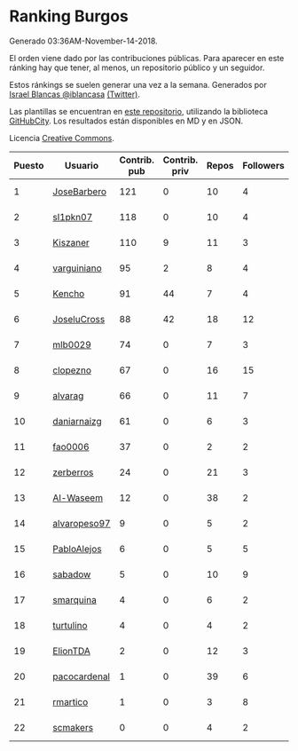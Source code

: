 # Ranking Burgos

Generado 03:36AM-November-14-2018.

El orden viene dado por las contribuciones públicas. Para aparecer en este ránking hay que tener, al menos, un repositorio público y un seguidor.

Estos ránkings se suelen generar una vez a la semana. Generados por [Israel Blancas @iblancasa](https://github.com/iblancasa/) [(Twitter)](https://twitter.com/iblancasa).

Las plantillas se encuentran en [este repositorio](https://github.com/iblancasa/GH-Spanish-Ranking), utilizando la biblioteca [GitHubCity](https://github.com/iblancasa/GitHubCity). Los resultados están disponibles en MD y en JSON.

Licencia [Creative Commons](https://creativecommons.org/licenses/by/4.0/).

| Puesto   |  Usuario  | Contrib. pub | Contrib. priv |Repos| Followers | Desde |  Avatar  |
|----------|-----------|--------------|---------------|-----|-----------|-------|----------|
|1|[JoseBarbero](https://github.com/JoseBarbero)|121|0|10|4|2016-02-25|![JoseBarbero]()|
|2|[sl1pkn07](https://github.com/sl1pkn07)|118|0|10|4|2010-11-01|![sl1pkn07]()|
|3|[Kiszaner](https://github.com/Kiszaner)|110|9|11|3|2014-10-08|![Kiszaner]()|
|4|[varguiniano](https://github.com/varguiniano)|95|2|8|4|2013-03-03|![varguiniano]()|
|5|[Kencho](https://github.com/Kencho)|91|44|7|4|2012-07-11|![Kencho]()|
|6|[JoseluCross](https://github.com/JoseluCross)|88|42|18|12|2015-08-27|![JoseluCross]()|
|7|[mlb0029](https://github.com/mlb0029)|74|0|7|3|2016-10-25|![mlb0029]()|
|8|[clopezno](https://github.com/clopezno)|67|0|16|15|2012-02-20|![clopezno]()|
|9|[alvarag](https://github.com/alvarag)|66|0|11|7|2014-11-21|![alvarag]()|
|10|[daniarnaizg](https://github.com/daniarnaizg)|61|0|6|3|2016-10-24|![daniarnaizg]()|
|11|[fao0006](https://github.com/fao0006)|37|0|2|2|2017-10-31|![fao0006]()|
|12|[zerberros](https://github.com/zerberros)|24|0|21|3|2013-11-13|![zerberros]()|
|13|[Al-Waseem](https://github.com/Al-Waseem)|12|0|38|2|2013-12-26|![Al-Waseem]()|
|14|[alvaropeso97](https://github.com/alvaropeso97)|9|0|5|2|2016-10-23|![alvaropeso97]()|
|15|[PabloAlejos](https://github.com/PabloAlejos)|6|0|5|5|2014-10-09|![PabloAlejos]()|
|16|[sabadow](https://github.com/sabadow)|5|0|10|9|2012-02-08|![sabadow]()|
|17|[smarquina](https://github.com/smarquina)|4|0|6|2|2015-04-29|![smarquina]()|
|18|[turtulino](https://github.com/turtulino)|4|0|4|2|2011-08-25|![turtulino]()|
|19|[ElionTDA](https://github.com/ElionTDA)|2|0|12|3|2013-09-21|![ElionTDA]()|
|20|[pacocardenal](https://github.com/pacocardenal)|1|0|39|6|2013-09-12|![pacocardenal]()|
|21|[rmartico](https://github.com/rmartico)|1|0|3|8|2012-10-11|![rmartico]()|
|22|[scmakers](https://github.com/scmakers)|0|0|4|2|2017-04-05|![scmakers]()|
